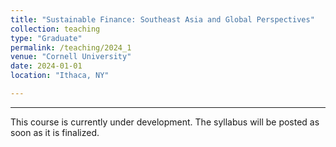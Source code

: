 ```yaml
---
title: "Sustainable Finance: Southeast Asia and Global Perspectives"
collection: teaching
type: "Graduate"
permalink: /teaching/2024_1
venue: "Cornell University"
date: 2024-01-01
location: "Ithaca, NY"

---
```



---

This course is currently under development. The syllabus will be posted as soon as it is finalized.
